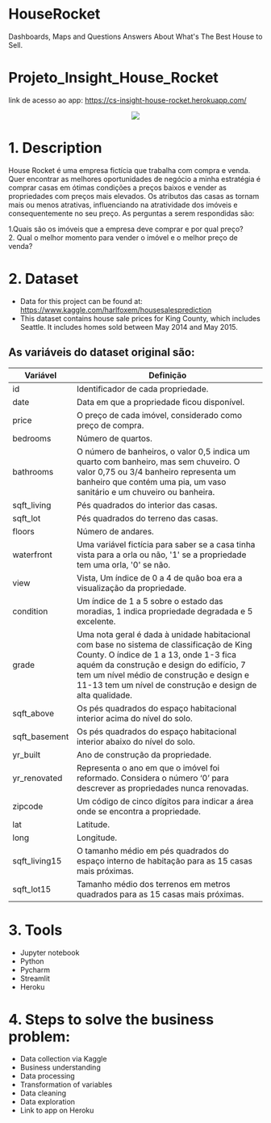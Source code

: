 # HouseRocket
Dashboards, Maps and Questions Answers About What's The Best House to Sell.


# Projeto_Insight_House_Rocket
link de acesso ao app: https://cs-insight-house-rocket.herokuapp.com/

<div align="center">
<img src="https://user-images.githubusercontent.com/94291995/162749175-a9684819-0105-4afb-b4de-12dec1693221.png" />
</div>

# 1. Description
House Rocket é uma empresa fictícia que trabalha com compra e venda. Quer encontrar as melhores oportunidades de negócio  a minha estratégia é comprar casas em ótimas condições a preços baixos e vender as propriedades com preços mais elevados. Os atributos das casas as tornam mais ou menos atrativas, influenciando na atratividade dos imóveis e consequentemente no seu preço. As perguntas a serem respondidas são:

1.Quais são os imóveis que a empresa deve comprar e por qual preço?<br>
2. Qual o melhor momento para vender o imóvel e o melhor preço de venda?

# 2. Dataset

 * Data for this project can be found at: https://www.kaggle.com/harlfoxem/housesalesprediction<br>
 * This dataset contains house sale prices for King County, which includes Seattle. It includes homes sold between May 2014 and May 2015.<br>
 
## As variáveis do dataset original são:

Variável | Definição
------------ | -------------
|id | Identificador de cada propriedade.|
|date | Data em que a propriedade ficou disponível.|
|price | O preço de cada imóvel, considerado como preço de compra.|
|bedrooms | Número de quartos.|
|bathrooms | O número de banheiros, o valor 0,5 indica um quarto com banheiro, mas sem chuveiro. O valor 0,75 ou 3/4 banheiro representa um banheiro que contém uma pia, um vaso sanitário e um chuveiro ou banheira.|
|sqft_living | Pés quadrados do interior das casas.|
|sqft_lot | Pés quadrados do terreno das casas.|
|floors | Número de andares.|
|waterfront | Uma variável fictícia para saber se a casa tinha vista para a orla ou não, '1' se a propriedade tem uma orla, '0' se não.|
|view | Vista, Um índice de 0 a 4 de quão boa era a visualização da propriedade.|
|condition | Um índice de 1 a 5 sobre o estado das moradias, 1 indica propriedade degradada e 5 excelente.|
|grade | Uma nota geral é dada à unidade habitacional com base no sistema de classificação de King County. O índice de 1 a 13, onde 1-3 fica aquém da construção e design do edifício, 7 tem um nível médio de construção e design e 11-13 tem um nível de construção e design de alta qualidade.|
|sqft_above | Os pés quadrados do espaço habitacional interior acima do nível do solo.|
|sqft_basement | Os pés quadrados do espaço habitacional interior abaixo do nível do solo.|
|yr_built | Ano de construção da propriedade.|
|yr_renovated | Representa o ano em que o imóvel foi reformado. Considera o número ‘0’ para descrever as propriedades nunca renovadas.|
|zipcode | Um código de cinco dígitos para indicar a área onde se encontra a propriedade.|
|lat | Latitude.|
|long | Longitude.|
|sqft_living15 | O tamanho médio em pés quadrados do espaço interno de habitação para as 15 casas mais próximas.|
|sqft_lot15 | Tamanho médio dos terrenos em metros quadrados para as 15 casas mais próximas.|

# 3. Tools

   * Jupyter notebook
   * Python
   * Pycharm
   * Streamlit
   * Heroku
 
# 4. Steps to solve the business problem:

  * Data collection via Kaggle
  * Business understanding
  * Data processing
  * Transformation of variables
  * Data cleaning
  * Data exploration
  * Link to app on Heroku
